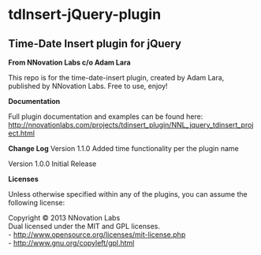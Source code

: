tdInsert-jQuery-plugin
======================

<h2>Time-Date Insert plugin for jQuery</h2>

<strong>From NNovation Labs c/o Adam Lara</strong>

This repo is for the time-date-insert plugin, created by Adam Lara, published by NNovation Labs. Free to use, enjoy!
<br>

<strong>Documentation</strong>

Full plugin documentation and examples can be found here:
http://nnovationlabs.com/projects/tdinsert_plugin/NNL_jquery_tdinsert_project.html
<br>

<strong>Change Log</strong>
Version 1.1.0
Added time functionality per the plugin name

Version 1.0.0
Initial Release

<strong>Licenses</strong>

Unless otherwise specified within any of the plugins, you can assume the following license:

Copyright &copy; 2013 NNovation Labs
<br>
Dual licensed under the MIT and GPL licenses.
<br>
    - http://www.opensource.org/licenses/mit-license.php
<br>
    - http://www.gnu.org/copyleft/gpl.html
